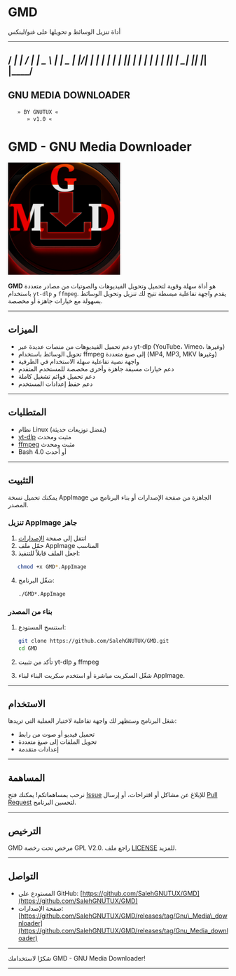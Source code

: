 # GMD
أداة تنزيل الوسائط و تحويلها على غنو/لينكس

   ____   __  __   ____  
  / ___| |  \/  | |  _ \ 
 | |  _  | |\/| | | | | |
 | |_| | | |  | | | |_| |
  \____| |_|  |_| |____/ 
-------------------------
   GNU MEDIA DOWNLOADER
-------------------------
       » BY GNUTUX «
          » v1.0 «



# GMD - GNU Media Downloader

![GMD Logo](https://github.com/SalehGNUTUX/GMD/blob/main/GMD%20APPIAMGE%20BIULD/GMD.AppDir/usr/share/icons/hicolor/256x256/apps/gmd-icon.png?raw=true)

**GMD** هو أداة سهلة وقوية لتحميل وتحويل الفيديوهات والصوتيات من مصادر متعددة باستخدام `yt-dlp` و `ffmpeg`. يقدم واجهة تفاعلية مبسطة تتيح لك تنزيل وتحويل الوسائط بسهولة مع خيارات جاهزة أو مخصصة.

---

## الميزات

- دعم تحميل الفيديوهات من منصات عديدة عبر yt-dlp (YouTube، Vimeo، وغيرها)
- تحويل الوسائط باستخدام ffmpeg إلى صيغ متعددة (MP4, MP3, MKV وغيرها)
- واجهة نصية تفاعلية سهلة الاستخدام في الطرفية
- دعم خيارات مسبقة جاهزة وأخرى مخصصة للمستخدم المتقدم
- دعم تحميل قوائم تشغيل كاملة
- دعم حفظ إعدادات المستخدم

---

## المتطلبات

- نظام Linux (يفضل توزيعات حديثة)
- [yt-dlp](https://github.com/yt-dlp/yt-dlp) مثبت ومحدث
- [ffmpeg](https://ffmpeg.org/) مثبت ومحدث
- Bash 4.0 أو أحدث

---

## التثبيت

يمكنك تحميل نسخة AppImage الجاهزة من صفحة الإصدارات أو بناء البرنامج من المصدر.

### تنزيل AppImage جاهز

1. انتقل إلى صفحة [الإصدارات](https://github.com/SalehGNUTUX/GMD/releases/tag/Gnu_Media_downloader)
2. حمّل ملف AppImage المناسب
3. اجعل الملف قابلاً للتنفيذ:
```bash
   chmod +x GMD*.AppImage
````

4. شغّل البرنامج:

   ```bash
   ./GMD*.AppImage
   ```

### بناء من المصدر

1. استنسخ المستودع:

   ```bash
   git clone https://github.com/SalehGNUTUX/GMD.git
   cd GMD
   ```
2. تأكد من تثبيت yt-dlp و ffmpeg
3. شغّل السكربت مباشرة أو استخدم سكربت البناء لبناء AppImage.

---

## الاستخدام

شغل البرنامج وستظهر لك واجهة تفاعلية لاختيار العملية التي تريدها:

* تحميل فيديو أو صوت من رابط
* تحويل الملفات إلى صيغ متعددة
* إعدادات متقدمة

---

## المساهمة

نرحب بمساهماتكم! يمكنك فتح [Issue](https://github.com/SalehGNUTUX/GMD/issues) للإبلاغ عن مشاكل أو اقتراحات، أو إرسال [Pull Request](https://github.com/SalehGNUTUX/GMD/pulls) لتحسين البرنامج.

---

## الترخيص

GMD مرخص تحت رخصة GPL V2.0. راجع ملف [LICENSE](https://github.com/SalehGNUTUX/GMD/blob/main/LICENSE) للمزيد.

---

## التواصل

* المستودع على GitHub: [https://github.com/SalehGNUTUX/GMD](https://github.com/SalehGNUTUX/GMD)
* صفحة الإصدارات: [https://github.com/SalehGNUTUX/GMD/releases/tag/Gnu\_Media\_downloader](https://github.com/SalehGNUTUX/GMD/releases/tag/Gnu_Media_downloader)

---

شكرًا لاستخدامك GMD - GNU Media Downloader!



---
